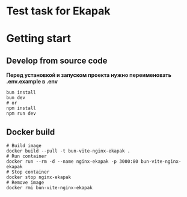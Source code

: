 # Test task for Ekapak

# Getting start

## Develop from source code

**Перед установкой и запуском проекта нужно переименовать  .env.example в .env**

```shell
bun install
bun dev
# or 
npm install
npm run dev
```

## Docker build

```shell
# Build image
docker build --pull -t bun-vite-nginx-ekapak .
# Run container
docker run --rm -d --name nginx-ekapak -p 3000:80 bun-vite-nginx-ekapak
# Stop container
docker stop nginx-ekapak
# Remove image
docker rmi bun-vite-nginx-ekapak
```